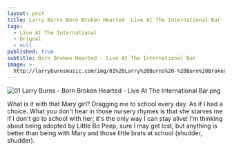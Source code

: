 ```yaml
---
layout: post
title: Larry Burns Born Broken Hearted  Live At The International Bar
tags:
  - Live At The International
  - Orignal
  - null
published: true
subtitle: Born Broken Hearted - Live At The International Bar
image: >-
  http://larryburnsmusic.com/img/01%20Larry%20Burns%20-%20Born%20Broken%20Hearted%20-%20Live%20At%20The%20International%20Bar.png
---
```

![01 Larry Burns - Born Broken Hearted - Live At The International Bar.png]({{site.baseurl}}/img/01%20Larry%20Burns%20-%20Born%20Broken%20Hearted%20-%20Live%20At%20The%20International%20Bar.png)

What is it with that Mary girl?  Dragging me to school every day. As if I had a choice.  What you don't hear in those nursery rhymes is that she starves me if I don't go to school with her; it's the only way I can stay alive!  I'm thinking about being adopted by Little Bo Peep, sure I may get lost, but anything is better than being with Mary and those little brats at school (shudder, shudder).
